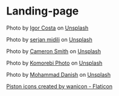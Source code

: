 # Landing-page

Photo by <a href="https://unsplash.com/@igormph?utm_source=unsplash&utm_medium=referral&utm_content=creditCopyText">Igor Costa</a> on <a href="https://unsplash.com/photos/2Bjo1lzZlHc?utm_source=unsplash&utm_medium=referral&utm_content=creditCopyText">Unsplash</a>

Photo by <a href="https://unsplash.com/@s_midili?utm_source=unsplash&utm_medium=referral&utm_content=creditCopyText">serjan midili</a> on <a href="https://unsplash.com/photos/ce8RPWiRvCo?utm_source=unsplash&utm_medium=referral&utm_content=creditCopyText">Unsplash</a>

Photo by <a href="https://unsplash.com/@worldfamuz?utm_source=unsplash&utm_medium=referral&utm_content=creditCopyText">Cameron Smith</a> on <a href="https://unsplash.com/photos/5o03oUOP9QE?utm_source=unsplash&utm_medium=referral&utm_content=creditCopyText">Unsplash</a>
  
Photo by <a href="https://unsplash.com/@komophoto?utm_source=unsplash&utm_medium=referral&utm_content=creditCopyText">Komorebi Photo</a> on <a href="https://unsplash.com/photos/FggDDpk_3tE?utm_source=unsplash&utm_medium=referral&utm_content=creditCopyText">Unsplash</a>
  
  
Photo by <a href="https://unsplash.com/es/@xdxnish1?utm_source=unsplash&utm_medium=referral&utm_content=creditCopyText">Mohammad Danish</a> on <a href="https://unsplash.com/photos/d58-X3-KZBM?utm_source=unsplash&utm_medium=referral&utm_content=creditCopyText">Unsplash</a>
  
<a href="https://www.flaticon.com/free-icons/piston" title="piston icons">Piston icons created by wanicon - Flaticon</a>
        